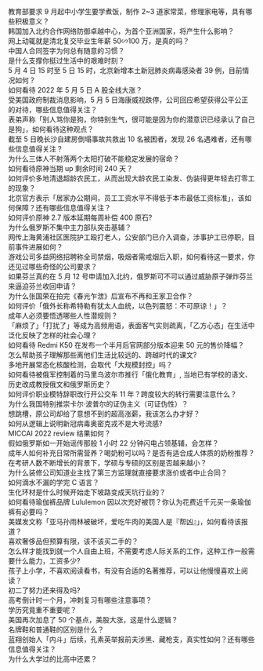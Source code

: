 教育部要求 9 月起中小学生要学煮饭，制作 2~3 道家常菜，修理家电等，具有哪些积极意义？  
韩国加入北约合作网络防御卓越中心，为首个亚洲国家，将产生什么影响？  
网上动辄就是清北复交毕业生年薪 50∽100 万，是真的吗？  
中国人合同签字为何总有随意的习惯？  
是什么支撑你挺过生活中的艰难时刻？  
5 月 4 日 15 时至 5 日 15 时，北京新增本土新冠肺炎病毒感染者 39 例，目前情况如何？  
如何看待 2022 年 5 月 5 日 A 股全线大涨？  
受美国政府制裁消息影响，5 月 5 日海康威视跌停，公司回应希望获得公平公正的对待，哪些信息值得关注？  
表弟声称「别人骂你是狗，你特别生气，很可能是因为你的潜意识已经承认了自己是狗」，如何看待这种观点？  
截至 5 日晚长沙自建房倒塌事故共救出 10 名被困者，发现 26 名遇难者，还有哪些信息值得关注？  
为什么三体人不射落两个太阳打破不能稳定发展的宿命？  
如何看待原神当期 up 剩余时间 240 天？  
如何评价多地清退超龄农民工，从而出现大龄农民工染发、伪装得更年轻去打零工的现象？  
北京官方表示「居家办公期间，员工工资水平不得低于本市最低工资标准」，该如何保障？还有哪些信息值得关注？  
如何评价原神 2.7 版本延期每周补偿 400 原石?  
为什么俄罗斯不集中主力部队突击基辅？  
网传上海黄浦社区医院护工殴打老人，公安部门已介入调查，涉事护工已停职，目前事件进展如何？  
游戏公司多益网络招聘称全司禁烟，吸烟者需戒烟后入职，如何看待这一要求，你还见过哪些奇怪的公司要求？  
如果芬兰真的在 5 月 12 号申请加入北约，俄罗斯可不可以通过威胁原子弹炸芬兰来逼迫芬兰收回申请？  
为什么张国荣在拍完《春光乍泄》后宣布不再和王家卫合作？  
如何评价「俄外长称希特勒有犹太人血统，以色列震怒：不可原谅！」？  
成年人必须要悟透哪些人性潜规则？  
「麻烦了」「打扰了」等成为高频用语，表面客气实则疏离，「乙方心态」在生活中泛化反映了怎样的社会心理？  
如何看待 Redmi K50 在发布一个半月后官网部分版本迎来 50 元的售价降幅？  
怎么帮助孩子理解那些离他们生活比较远的、跨越时代的课文?  
多地开展常态化核酸检测，会取代「大规模封控」吗？  
如何看待被俄军控制着的马里乌波尔市推行「俄化教育」, 当地已有学校的语文、历史改成教授俄文和俄罗斯历史？  
如何评价职业模特辞职改行开公交车 11 年？跨度较大的转行需要注意什么？  
为什么我国特别推崇卡尔·波普尔的证伪主义（可证伪性）？  
想跳槽，原公司却给了意想不到的超高涨薪，我该怎么办才好？  
如何从逻辑上说明新冠病毒奥密克戎不是大号流感?  
MICCAI 2022 review 结果如何？  
假如俄罗斯如一开始谣传那般 1 小时 22 分钟闪电占领基辅，会怎样？  
成年人如何补充日常所需营养？喝奶粉可以吗？是否有适合成人体质的奶粉推荐？  
在考研人数不断增长的背景下，学硕与专硕的区别是否越来越小？  
为什么装修公司知道业主找了第三方监理就直接要求涨价或者中止合同？  
如何滴水不漏的学完 C 语言？  
生化环材是什么时候开始走下坡路变成天坑行业的？  
如何看待瑜伽裤品牌 Lululemon 因以次充好被罚？你认为花费近千元买一条瑜伽裤有必要吗？  
美媒发文称「亚马孙雨林被破坏，爱吃牛肉的美国人是『帮凶』」，如何看待该报道？  
喜欢奢侈品但预算有限，该不该买二手的？  
怎么样才能找到就一个人自由上班，不需要考虑人际关系的工作，这种工作一般需要什么能力，工资多少?  
孩子上小学，不喜欢阅读看书，有没有合适的名著推荐，可以让他慢慢喜欢上阅读？  
初二了努力还来得及吗?  
高考倒计时一个月，冲刺复习有哪些注意事项？  
学历究竟重不重要呢？  
美国再次加息了 50 个基点，美股大涨，这是什么逻辑？  
名牌鞋和普通鞋的区别是什么？  
蓝翔创始人「内斗」后续，孔素英举报前夫涉黑、藏枪支，真实性如何？还有哪些信息值得关注？  
为什么大学过的比高中还累？  

